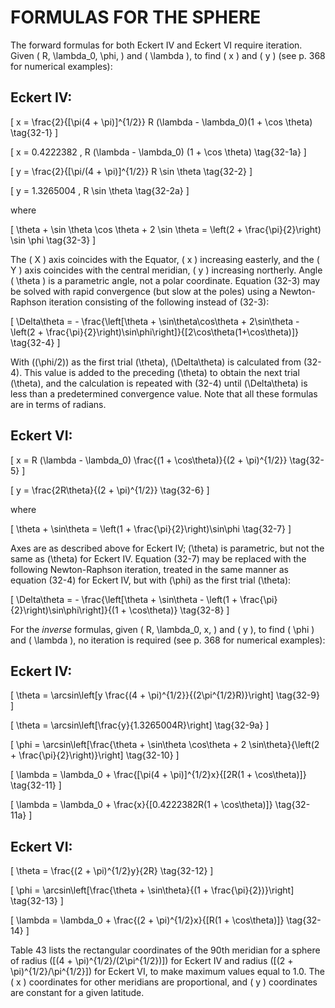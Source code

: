 # FORMULAS FOR THE SPHERE

The forward formulas for both Eckert IV and Eckert VI require iteration. 
Given \( R, \lambda_0, \phi, \) and \( \lambda \), to find \( x \) and \( y \) (see p. 368 for numerical examples):

## Eckert IV:

\[
x = \frac{2}{[\pi(4 + \pi)]^{1/2}} R (\lambda - \lambda_0)(1 + \cos \theta) \tag{32-1}
\]

\[
x = 0.4222382 \, R (\lambda - \lambda_0) (1 + \cos \theta) \tag{32-1a}
\]

\[
y = \frac{2}{[\pi/(4 + \pi)]^{1/2}} R \sin \theta \tag{32-2}
\]

\[
y = 1.3265004 \, R \sin \theta \tag{32-2a}
\]

where

\[
\theta + \sin \theta \cos \theta + 2 \sin \theta = \left(2 + \frac{\pi}{2}\right) \sin \phi \tag{32-3}
\]

The \( X \) axis coincides with the Equator, \( x \) increasing easterly, and the \( Y \) axis 
coincides with the central meridian, \( y \) increasing northerly. Angle \( \theta \) is a parametric angle, 
not a polar coordinate. Equation (32-3) may be solved with rapid convergence 
(but slow at the poles) using a Newton-Raphson iteration consisting of the following instead of (32-3):

\[
\Delta\theta = - \frac{\left[\theta + \sin\theta\cos\theta + 2\sin\theta - \left(2 + \frac{\pi}{2}\right)\sin\phi\right]}{[2\cos\theta(1+\cos\theta)]} \tag{32-4}
\]

With \((\phi/2)\) as the first trial \(\theta\), \(\Delta\theta\) is calculated from (32-4). This value is added to the preceding \(\theta\) to obtain the next trial \(\theta\), and the calculation is repeated with (32-4) until \(\Delta\theta\) is less than a predetermined convergence value. Note that all these formulas are in terms of radians.

## Eckert VI:

\[
x = R (\lambda - \lambda_0) \frac{(1 + \cos\theta)}{(2 + \pi)^{1/2}} \tag{32-5}
\]

\[
y = \frac{2R\theta}{(2 + \pi)^{1/2}} \tag{32-6}
\]

where

\[
\theta + \sin\theta = \left(1 + \frac{\pi}{2}\right)\sin\phi \tag{32-7}
\]

Axes are as described above for Eckert IV; \(\theta\) is parametric, but not the same as \(\theta\) for Eckert IV. Equation (32-7) may be replaced with the following Newton-Raphson iteration, treated in the same manner as equation (32-4) for Eckert IV, but with \(\phi\) as the first trial \(\theta\):

\[
\Delta\theta = - \frac{\left[\theta + \sin\theta - \left(1 + \frac{\pi}{2}\right)\sin\phi\right]}{(1 + \cos\theta)} \tag{32-8}
\]



For the *inverse* formulas, given \( R, \lambda_0, x, \) and \( y \), to find \( \phi \) and \( \lambda \), no iteration is required (see p. 368 for numerical examples):

## Eckert IV:

\[
\theta = \arcsin\left[y \frac{(4 + \pi)^{1/2}}{(2\pi^{1/2}R)}\right] \tag{32-9}
\]

\[
\theta = \arcsin\left[\frac{y}{1.3265004R}\right] \tag{32-9a}
\]

\[
\phi = \arcsin\left[\frac{\theta + \sin\theta \cos\theta + 2 \sin\theta}{\left(2 + \frac{\pi}{2}\right)}\right] \tag{32-10}
\]

\[
\lambda = \lambda_0 + \frac{[\pi(4 + \pi)]^{1/2}x}{[2R(1 + \cos\theta)]} \tag{32-11}
\]

\[
\lambda = \lambda_0 + \frac{x}{[0.4222382R(1 + \cos\theta)]} \tag{32-11a}
\]

## Eckert VI:

\[
\theta = \frac{(2 + \pi)^{1/2}y}{2R} \tag{32-12}
\]

\[
\phi = \arcsin\left[\frac{\theta + \sin\theta}{(1 + \frac{\pi}{2})}\right] \tag{32-13}
\]

\[
\lambda = \lambda_0 + \frac{(2 + \pi)^{1/2}x}{[R(1 + \cos\theta)]} \tag{32-14}
\]

Table 43 lists the rectangular coordinates of the 90th meridian for a sphere of radius \([(4 + \pi)^{1/2}/(2\pi^{1/2})]\) for Eckert IV and radius \([(2 + \pi)^{1/2}/\pi^{1/2}]\) for Eckert VI, to make maximum values equal to 1.0. The \( x \) coordinates for other meridians are proportional, and \( y \) coordinates are constant for a given latitude.